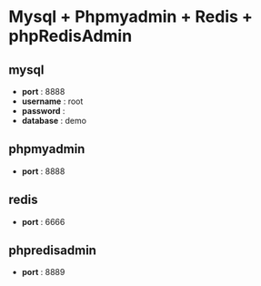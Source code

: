 # Mysql + Phpmyadmin + Redis + phpRedisAdmin

## mysql 

- **port** : 8888
- **username** : root
- **password** : 
- **database** : demo

## phpmyadmin

- **port** : 8888

## redis 

- **port** : 6666

## phpredisadmin

- **port** : 8889
